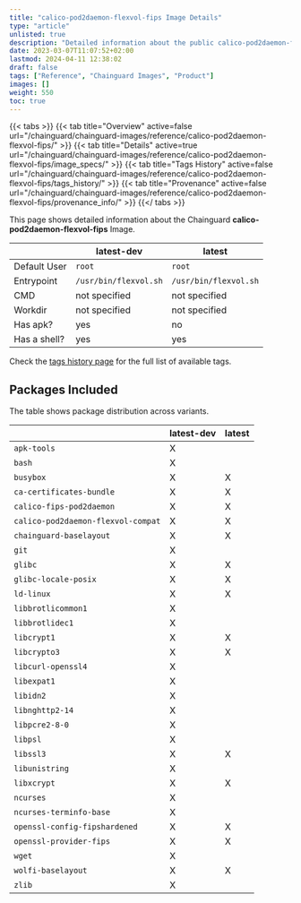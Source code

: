 ```yaml
---
title: "calico-pod2daemon-flexvol-fips Image Details"
type: "article"
unlisted: true
description: "Detailed information about the public calico-pod2daemon-flexvol-fips Chainguard Image."
date: 2023-03-07T11:07:52+02:00
lastmod: 2024-04-11 12:38:02
draft: false
tags: ["Reference", "Chainguard Images", "Product"]
images: []
weight: 550
toc: true
---
```


{{< tabs >}}
{{< tab title="Overview" active=false url="/chainguard/chainguard-images/reference/calico-pod2daemon-flexvol-fips/" >}}
{{< tab title="Details" active=true url="/chainguard/chainguard-images/reference/calico-pod2daemon-flexvol-fips/image_specs/" >}}
{{< tab title="Tags History" active=false url="/chainguard/chainguard-images/reference/calico-pod2daemon-flexvol-fips/tags_history/" >}}
{{< tab title="Provenance" active=false url="/chainguard/chainguard-images/reference/calico-pod2daemon-flexvol-fips/provenance_info/" >}}
{{</ tabs >}}

This page shows detailed information about the Chainguard **calico-pod2daemon-flexvol-fips** Image.

|              | latest-dev            | latest                |
|--------------|-----------------------|-----------------------|
| Default User | `root`                | `root`                |
| Entrypoint   | `/usr/bin/flexvol.sh` | `/usr/bin/flexvol.sh` |
| CMD          | not specified         | not specified         |
| Workdir      | not specified         | not specified         |
| Has apk?     | yes                   | no                    |
| Has a shell? | yes                   | yes                   |

Check the [tags history page](/chainguard/chainguard-images/reference/calico-pod2daemon-flexvol-fips/tags_history/) for the full list of available tags.

## Packages Included
The table shows package distribution across variants.

|                                    | latest-dev | latest |
|------------------------------------|------------|--------|
| `apk-tools`                        | X          |        |
| `bash`                             | X          |        |
| `busybox`                          | X          | X      |
| `ca-certificates-bundle`           | X          | X      |
| `calico-fips-pod2daemon`           | X          | X      |
| `calico-pod2daemon-flexvol-compat` | X          | X      |
| `chainguard-baselayout`            | X          | X      |
| `git`                              | X          |        |
| `glibc`                            | X          | X      |
| `glibc-locale-posix`               | X          | X      |
| `ld-linux`                         | X          | X      |
| `libbrotlicommon1`                 | X          |        |
| `libbrotlidec1`                    | X          |        |
| `libcrypt1`                        | X          | X      |
| `libcrypto3`                       | X          | X      |
| `libcurl-openssl4`                 | X          |        |
| `libexpat1`                        | X          |        |
| `libidn2`                          | X          |        |
| `libnghttp2-14`                    | X          |        |
| `libpcre2-8-0`                     | X          |        |
| `libpsl`                           | X          |        |
| `libssl3`                          | X          | X      |
| `libunistring`                     | X          |        |
| `libxcrypt`                        | X          | X      |
| `ncurses`                          | X          |        |
| `ncurses-terminfo-base`            | X          |        |
| `openssl-config-fipshardened`      | X          | X      |
| `openssl-provider-fips`            | X          | X      |
| `wget`                             | X          |        |
| `wolfi-baselayout`                 | X          | X      |
| `zlib`                             | X          |        |

